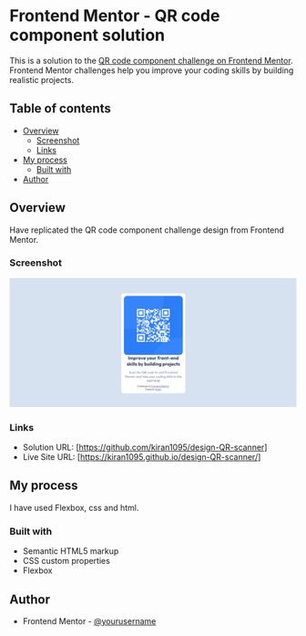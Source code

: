 # Frontend Mentor - QR code component solution

This is a solution to the [QR code component challenge on Frontend Mentor](https://www.frontendmentor.io/challenges/qr-code-component-iux_sIO_H). Frontend Mentor challenges help you improve your coding skills by building realistic projects. 

## Table of contents

- [Overview](#overview)
  - [Screenshot](#screenshot)
  - [Links](#links)
- [My process](#my-process)
  - [Built with](#built-with)
- [Author](#author)

## Overview
Have replicated the QR code component challenge design from Frontend Mentor.

### Screenshot

![](./images/QRScanner.png)

### Links

- Solution URL: [https://github.com/kiran1095/design-QR-scanner]
- Live Site URL: [https://kiran1095.github.io/design-QR-scanner/]

## My process
  I have used Flexbox, css and html.

### Built with

- Semantic HTML5 markup
- CSS custom properties
- Flexbox

## Author
- Frontend Mentor - [@yourusername](https://www.frontendmentor.io/profile/kiran1095)

